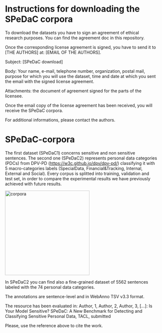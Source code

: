 # Instructions for downloading the SPeDaC corpora

To download the datasets you have to sign an agreement of ethical research purposes. You can find the agreement doc in this repository.

Once the corresponding license agreement is signed, you have to send it to [THE AUTHORS] at: [EMAIL OF THE AUTHORS].

Subject: [SPeDaC download]

Body: Your name, e-mail, telephone number, organization, postal mail, purpose for which you will use the dataset, time and date at which you sent the email with the signed license agreement.

Attachments: the document of agreement signed for the parts of the licensee.

Once the email copy of the license agreement has been received, you will receive the SPeDaC corpora.

For additional informations, please contact the authors.


# SPeDaC-corpora

The first dataset (SPeDaC1) concerns sensitive and non sensitive sentences. The second one (SPeDaC2) represents personal data categories (PDCs) from DPV-PD (https://w3c.github.io/dpv/dpv-pd/) classifying it with 5 macro-categories labels (SpecialData, Financial&Tracking, Internal, External and Social). Every corpus is splitted into training, validation and test set, in order to compare the experimental results we have previously achieved with future results.

<img width="279" alt="corpora" src="https://user-images.githubusercontent.com/65297512/171263023-81cfaa88-2689-426c-8ec2-e5fc02c926fa.PNG">

In SPeDaC2 you can find also a fine-grained dataset of 5562 sentences labeled with the 74 personal data categories.

The annotations are sentence-level and in WebAnno TSV v3.3 format.

The resource has been evaluated in: Author, 1, Author, 2, Author, 3, [...]: Is Your Model Sensitive? SPeDaC: A New Benchmark for Detecting and Classifying Sensitive Personal Data, TACL, submitted 

Please, use the reference above to cite the work.

